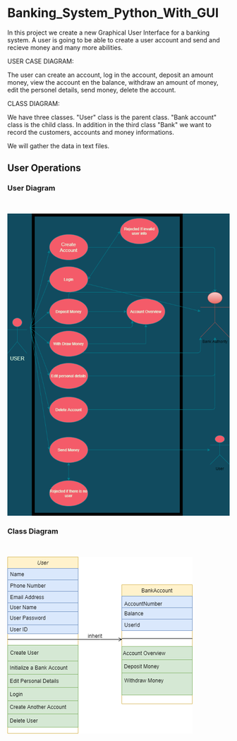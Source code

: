 # Banking_System_Python_With_GUI

In this project we create a new Graphical User Interface for a banking system. A user is going to be able to create a user account and send and recieve money and many more abilities.

USER CASE DIAGRAM:

The user can create an account, log in the account, deposit an amount money, view the account en the balance, withdraw an amount of money, edit the personel details, send money, delete the account.

CLASS DIAGRAM:

We have three classes.
"User" class is the parent class. "Bank account" class is the child class. In addition in the third class "Bank" we want to record the customers, accounts and money informations. 

We will gather the data in text files.


## User Operations

### User Diagram ###
<br>

![Alt text](assests/User_Diagram.png?raw=true "User Digram")

### Class Diagram ###
<br>

![Alt text](assests/Class_Diagram.png?raw=true "Class Digram")
